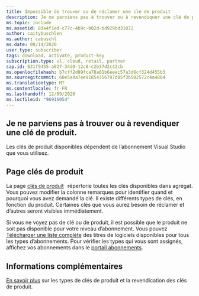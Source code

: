 ```yaml
---
title: Impossible de trouver ou de réclamer une clé de produit
description: Je ne parviens pas à trouver ou à revendiquer une clé de produit, incluse dans mon abonnement Visual Studio.
ms.topic: include
ms.assetid: 83a4f1ed-c77c-4b9c-b02d-bd929bd31072
author: caitybuschlen
ms.author: cabuschl
ms.date: 08/14/2020
user.type: subscriber
tags: download, activate, product-key
subscription.type: vl, cloud, retail, partner
sap.id: 631f9455-a027-34d0-12c8-c2b37d2c42cb
ms.openlocfilehash: b7cff2d89fca78a61b6eeec57a3d6cf324d455b3
ms.sourcegitcommit: 60e5a8a7ee91854356797d05f3b502572c4a4884
ms.translationtype: MT
ms.contentlocale: fr-FR
ms.lasthandoff: 12/09/2020
ms.locfileid: "96916054"
---
```

## <a name="im-unable-to-find-or-claim-a-product-key"></a>Je ne parviens pas à trouver ou à revendiquer une clé de produit.

Les clés de produit disponibles dépendent de l’abonnement Visual Studio que vous utilisez.  

## <a name="product-keys-page"></a>Page clés de produit 

La page [clés de produit](https://my.visualstudio.com/productkeys)   répertorie toutes les clés disponibles dans agrégat. Vous pouvez modifier la colonne remarques pour identifier quand et pourquoi vous avez demandé la clé. Il existe différents types de clés, en fonction du produit. Certaines clés que vous aurez besoin de réclamer et d’autres seront visibles immédiatement. 

Si vous ne voyez pas de clé ou de produit, il est possible que le produit ne soit pas disponible pour votre niveau d’abonnement. Vous pouvez [Télécharger une liste complète](https://download.microsoft.com/download/1/5/4/15454442-CF17-47B9-A65D-DF84EF88511B/Visual_Studio_by_Subscription_Level.xlsx) des titres de logiciels disponibles pour tous les types d’abonnements. Pour vérifier les types qui vous sont assignés, affichez vos abonnements dans le [portail abonnements](https://my.visualstudio.com/subscriptions).  

## <a name="more-information"></a>Informations complémentaires 

[En savoir plus](https://docs.microsoft.com/visualstudio/subscriptions/find-keys) sur les types de clés de produit et la revendication des clés de produit.  